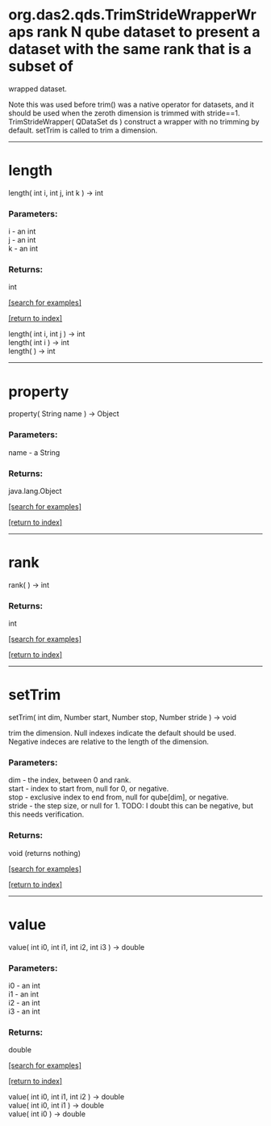 # org.das2.qds.TrimStrideWrapperWraps rank N qube dataset to present a dataset with the same rank that is a subset of
 wrapped dataset.

 Note this was used before trim() was a native operator for datasets, and it
 should be used when the zeroth dimension is trimmed with stride==1.
TrimStrideWrapper( QDataSet ds )
construct a wrapper with no trimming by default.  setTrim is
 called to trim a dimension.

***
<a name="length"></a>
# length
length( int i, int j, int k ) &rarr; int



### Parameters:
i - an int
<br>j - an int
<br>k - an int

### Returns:
int


<a href="https://github.com/autoplot/dev/search?q=length&unscoped_q=length">[search for examples]</a>

<a href="https://github.com/autoplot/documentation/blob/master/javadoc/index-all.md">[return to index]</a>

length( int i, int j ) &rarr; int<br>
length( int i ) &rarr; int<br>
length(  ) &rarr; int<br>
***
<a name="property"></a>
# property
property( String name ) &rarr; Object



### Parameters:
name - a String

### Returns:
java.lang.Object


<a href="https://github.com/autoplot/dev/search?q=property&unscoped_q=property">[search for examples]</a>

<a href="https://github.com/autoplot/documentation/blob/master/javadoc/index-all.md">[return to index]</a>

***
<a name="rank"></a>
# rank
rank(  ) &rarr; int



### Returns:
int


<a href="https://github.com/autoplot/dev/search?q=rank&unscoped_q=rank">[search for examples]</a>

<a href="https://github.com/autoplot/documentation/blob/master/javadoc/index-all.md">[return to index]</a>

***
<a name="setTrim"></a>
# setTrim
setTrim( int dim, Number start, Number stop, Number stride ) &rarr; void

trim the dimension.  Null indexes indicate the default should be 
 used.  Negative indeces are relative to the length of the dimension.

### Parameters:
dim - the index, between 0 and rank.
<br>start - index to start from, null for 0, or negative.
<br>stop - exclusive index to end from, null for qube[dim], or negative.
<br>stride - the step size, or null for 1.  TODO: I doubt this can be negative, but this needs verification.

### Returns:
void (returns nothing)


<a href="https://github.com/autoplot/dev/search?q=setTrim&unscoped_q=setTrim">[search for examples]</a>

<a href="https://github.com/autoplot/documentation/blob/master/javadoc/index-all.md">[return to index]</a>

***
<a name="value"></a>
# value
value( int i0, int i1, int i2, int i3 ) &rarr; double



### Parameters:
i0 - an int
<br>i1 - an int
<br>i2 - an int
<br>i3 - an int

### Returns:
double


<a href="https://github.com/autoplot/dev/search?q=value&unscoped_q=value">[search for examples]</a>

<a href="https://github.com/autoplot/documentation/blob/master/javadoc/index-all.md">[return to index]</a>

value( int i0, int i1, int i2 ) &rarr; double<br>
value( int i0, int i1 ) &rarr; double<br>
value( int i0 ) &rarr; double<br>
